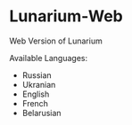 # Lunarium-Web
Web Version of Lunarium

Available Languages:
- Russian
- Ukranian
- English
- French
- Belarusian

